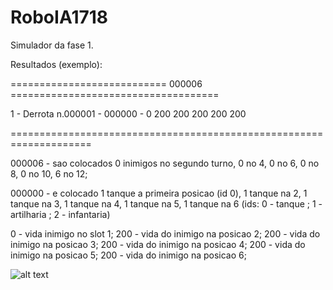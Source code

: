# RoboIA1718

Simulador da fase 1.

Resultados (exemplo):

===========================		000006		====================================

1	-	Derrota	n.000001	-	000000	-		0	200	200	200	200	200

====================================================================

000006 - sao colocados 0 inimigos no segundo turno, 0 no 4, 0 no 6, 0 no 8, 0 no 10, 6 no 12;

000000 - e colocado 1 tanque a primeira posicao (id 0), 1 tanque na 2, 1 tanque na 3, 1 tanque na 4, 1 tanque na 5, 1 tanque na 6
(ids: 0 - tanque ; 1 - artilharia ; 2 - infantaria)

0 - vida inimigo no slot 1;
200 - vida do inimigo na posicao 2;
200 - vida do inimigo na posicao 3;
200 - vida do inimigo na posicao 4;
200 - vida do inimigo na posicao 5;
200 - vida do inimigo na posicao 6;

![alt text](https://scontent.ffnc1-1.fna.fbcdn.net/v/t1.0-9/22789138_1506901639385391_4758305993297961974_n.jpg?oh=4b7fc414a336bfca952debbe8be926d6&oe=5AA33299)
